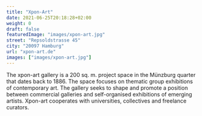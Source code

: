 ```yaml
---
title: "Xpon-Art"
date: 2021-06-25T20:18:28+02:00
weight: 0
draft: false
featuredImage: "images/xpon-art.jpg"
street: "Repsoldstrasse 45"
city: "20097 Hamburg"
url: "xpon-art.de"
images: ["images/xpon-art.jpg"]
---
```


The xpon-art gallery is a 200 sq. m. project space in the Münzburg quarter
that dates back to 1886. The space focuses on thematic group exhibitions
of contemporary art. The gallery seeks to shape and promote a position
between commercial galleries and self-organised exhibitions of emerging
artists. Xpon-art cooperates with universities, collectives and freelance
curators.
